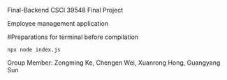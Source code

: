 Final-Backend CSCI 39548 Final Project

Employee management application


#Preparations for terminal before compilation

 
  ```
  npx node index.js
  ```


Group Member: Zongming Ke, Chengen Wei, Xuanrong Hong, Guangyang Sun
